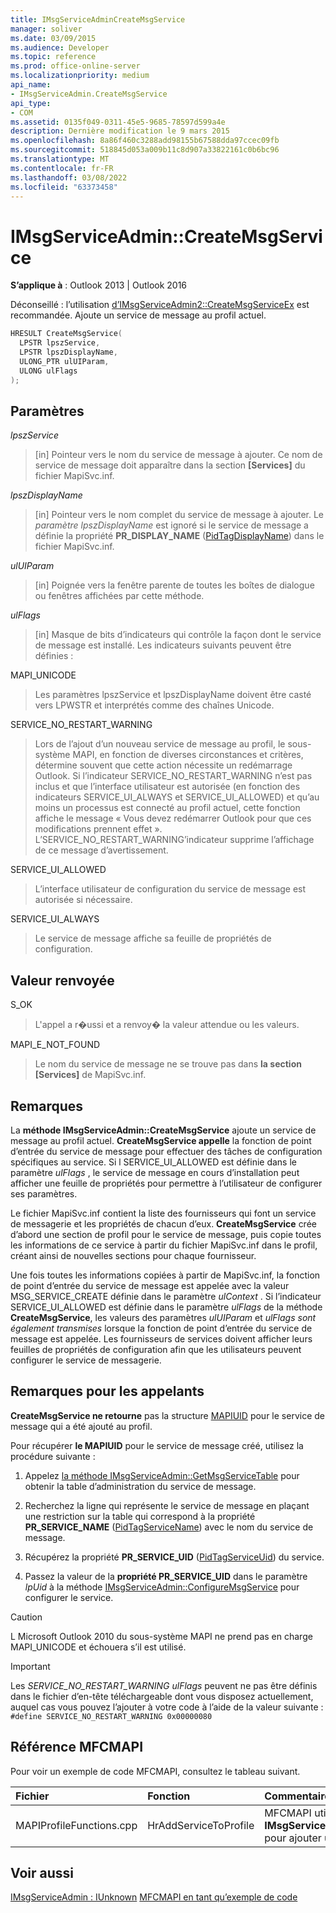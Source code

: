 ```yaml
---
title: IMsgServiceAdminCreateMsgService
manager: soliver
ms.date: 03/09/2015
ms.audience: Developer
ms.topic: reference
ms.prod: office-online-server
ms.localizationpriority: medium
api_name:
- IMsgServiceAdmin.CreateMsgService
api_type:
- COM
ms.assetid: 0135f049-0311-45e5-9685-78597d599a4e
description: Dernière modification le 9 mars 2015
ms.openlocfilehash: 8a86f460c3288add98155b67588dda97ccec09fb
ms.sourcegitcommit: 518845d053a009b11c8d907a33822161c0b6bc96
ms.translationtype: MT
ms.contentlocale: fr-FR
ms.lasthandoff: 03/08/2022
ms.locfileid: "63373458"
---
```

# <a name="imsgserviceadmincreatemsgservice"></a>IMsgServiceAdmin::CreateMsgService

**S’applique à** : Outlook 2013 | Outlook 2016
  
Déconseillé : l’utilisation [d’IMsgServiceAdmin2::CreateMsgServiceEx](imsgserviceadmin2-createmsgserviceex.md) est recommandée. Ajoute un service de message au profil actuel.
  
```cpp
HRESULT CreateMsgService(
  LPSTR lpszService,
  LPSTR lpszDisplayName,
  ULONG_PTR ulUIParam,
  ULONG ulFlags    
);
```

## <a name="parameters"></a>Paramètres

 _lpszService_
  
> [in] Pointeur vers le nom du service de message à ajouter. Ce nom de service de message doit apparaître dans la section **[Services]** du fichier MapiSvc.inf.

 _lpszDisplayName_
  
> [in] Pointeur vers le nom complet du service de message à ajouter. Le _paramètre lpszDisplayName_ est ignoré si le service de message a définie la propriété **PR_DISPLAY_NAME** ([PidTagDisplayName](pidtagdisplayname-canonical-property.md)) dans le fichier MapiSvc.inf.

 _ulUIParam_
  
> [in] Poignée vers la fenêtre parente de toutes les boîtes de dialogue ou fenêtres affichées par cette méthode.

 _ulFlags_
  
> [in] Masque de bits d’indicateurs qui contrôle la façon dont le service de message est installé. Les indicateurs suivants peuvent être définies :

MAPI_UNICODE
  
> Les paramètres lpszService et lpszDisplayName doivent être casté vers LPWSTR et interprétés comme des chaînes Unicode.

SERVICE_NO_RESTART_WARNING
  
> Lors de l’ajout d’un nouveau service de message au profil, le sous-système MAPI, en fonction de diverses circonstances et critères, détermine souvent que cette action nécessite un redémarrage Outlook. Si l’indicateur SERVICE_NO_RESTART_WARNING n’est pas inclus et que l’interface utilisateur est autorisée (en fonction des indicateurs SERVICE_UI_ALWAYS et SERVICE_UI_ALLOWED) et qu’au moins un processus est connecté au profil actuel, cette fonction affiche le message « Vous devez redémarrer Outlook pour que ces modifications prennent effet ». L’SERVICE_NO_RESTART_WARNING’indicateur supprime l’affichage de ce message d’avertissement.

SERVICE_UI_ALLOWED
  
> L’interface utilisateur de configuration du service de message est autorisée si nécessaire.

SERVICE_UI_ALWAYS
  
> Le service de message affiche sa feuille de propriétés de configuration.

## <a name="return-value"></a>Valeur renvoyée

S_OK
  
> L'appel a r�ussi et a renvoy� la valeur attendue ou les valeurs.

MAPI_E_NOT_FOUND
  
> Le nom du service de message ne se trouve pas dans **la section [Services]** de MapiSvc.inf.

## <a name="remarks"></a>Remarques

La **méthode IMsgServiceAdmin::CreateMsgService** ajoute un service de message au profil actuel. **CreateMsgService appelle** la fonction de point d’entrée du service de message pour effectuer des tâches de configuration spécifiques au service. Si l SERVICE_UI_ALLOWED est définie dans le paramètre _ulFlags_ , le service de message en cours d’installation peut afficher une feuille de propriétés pour permettre à l’utilisateur de configurer ses paramètres.
  
Le fichier MapiSvc.inf contient la liste des fournisseurs qui font un service de messagerie et les propriétés de chacun d’eux. **CreateMsgService** crée d’abord une section de profil pour le service de message, puis copie toutes les informations de ce service à partir du fichier MapiSvc.inf dans le profil, créant ainsi de nouvelles sections pour chaque fournisseur.
  
Une fois toutes les informations copiées à partir de MapiSvc.inf, la fonction de point d’entrée du service de message est appelée avec la valeur MSG_SERVICE_CREATE définie dans le paramètre _ulContext_ . Si l’indicateur SERVICE_UI_ALLOWED est définie dans le paramètre _ulFlags_ de la méthode **CreateMsgService**, les valeurs des paramètres _ulUIParam_ et _ulFlags sont également transmises_ lorsque la fonction de point d’entrée du service de message est appelée. Les fournisseurs de services doivent afficher leurs feuilles de propriétés de configuration afin que les utilisateurs peuvent configurer le service de messagerie.
  
## <a name="notes-to-callers"></a>Remarques pour les appelants

 **CreateMsgService ne retourne** pas la structure [MAPIUID](mapiuid.md) pour le service de message qui a été ajouté au profil.
  
Pour récupérer **le MAPIUID** pour le service de message créé, utilisez la procédure suivante :
  
1. Appelez [la méthode IMsgServiceAdmin::GetMsgServiceTable](imsgserviceadmin-getmsgservicetable.md) pour obtenir la table d’administration du service de message.

2. Recherchez la ligne qui représente le service de message en plaçant une restriction sur la table qui correspond à la propriété **PR_SERVICE_NAME** ([PidTagServiceName](pidtagservicename-canonical-property.md)) avec le nom du service de message.

3. Récupérez la propriété **PR_SERVICE_UID** ([PidTagServiceUid](pidtagserviceuid-canonical-property.md)) du service.

4. Passez la valeur de la **propriété PR_SERVICE_UID** dans le paramètre _lpUid_ à la méthode [IMsgServiceAdmin::ConfigureMsgService](imsgserviceadmin-configuremsgservice.md) pour configurer le service.

> [!CAUTION]
> L Microsoft Outlook 2010 du sous-système MAPI ne prend pas en charge MAPI_UNICODE et échouera s’il est utilisé.
  
> [!IMPORTANT]
> Les _SERVICE_NO_RESTART_WARNING ulFlags_ peuvent ne pas être définis dans le fichier d’en-tête téléchargeable dont vous disposez actuellement, auquel cas vous pouvez l’ajouter à votre code à l’aide de la valeur suivante : `#define SERVICE_NO_RESTART_WARNING 0x00000080`
  
## <a name="mfcmapi-reference"></a>Référence MFCMAPI

Pour voir un exemple de code MFCMAPI, consultez le tableau suivant.
  
|**Fichier**|**Fonction**|**Commentaire**|
|:-----|:-----|:-----|
|MAPIProfileFunctions.cpp  <br/> |HrAddServiceToProfile  <br/> |MFCMAPI utilise la **méthode IMsgServiceAdmin::CreateMsgService** pour ajouter un service à un profil. |

## <a name="see-also"></a>Voir aussi

[IMsgServiceAdmin : IUnknown](imsgserviceadminiunknown.md)
 [MFCMAPI en tant qu’exemple de code](mfcmapi-as-a-code-sample.md)

